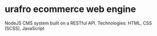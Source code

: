 # urafro ecommerce web engine
NodeJS CMS system built on a RESTful API.
Technologies: HTML, CSS (SCSS), JavaScript
